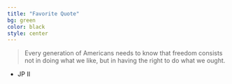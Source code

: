 ```yaml
---
title: "Favorite Quote"
bg: green
color: black
style: center
---
```


>Every generation of Americans needs to know that freedom consists not in doing what we like, but in having the right to do what we ought. 
- JP II